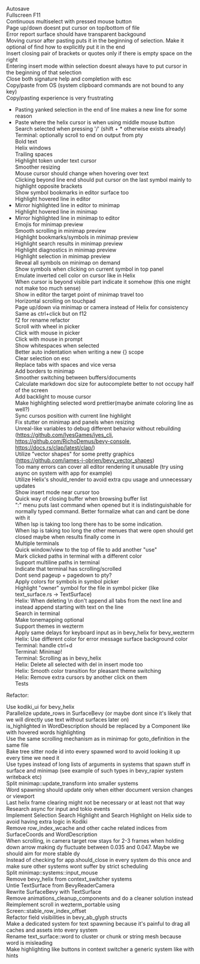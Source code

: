 Autosave  
Fullscreen F11  
Continuous multiselect with pressed mouse button  
Page up/down doesnt put cursor on top/bottom of file  
Error report surface should have transparent backgound  
Moving cursor after pasting puts it in the beginning of selection. Make it optional of find how to explicitly put it in the end  
Insert closing pair of brackets or quotes only if there is empty space on the right  
Entering insert mode within selection doesnt always have to put cursor in the beginning of that selection  
Close both signature help and completion with esc  
Copy/paste from OS (system clipboard commands are not bound to any key)  
Copy/pasting experience is very frustrating  
- Pasting yanked selection in the end of line makes a new line for some reason  
- Paste where the helix cursor is when using middle mouse button  
Search selected when pressing '/' (shift + * otherwise exists already)  
Terminal: optionally scroll to end on output from pty  
Bold text  
Helix windows  
Trailing spaces  
Highlight token under text cursor  
Smoother resizing  
Mouse cursor should change when hovering over text  
Clicking beyond line end should put cursor on the last symbol mainly to highlight opposite brackets  
Show symbol bookmarks in editor surface too  
Highlight hovered line in editor  
- Mirror highlighted line in editor to minimap  
Highlight hovered line in minimap  
- Mirror highlighted line in minimap to editor  
Emojis for minimap preview  
Smooth scrolling in minimap preview  
Highlight bookmarks/symbols in minimap preview  
Highlight search results in minimap preview  
Highlight diagnostics in minimap preview  
Highlight selection in minimap preview  
Reveal all symbols on minimap on demand  
Show symbols when clicking on current symbol in top panel  
Emulate inverted cell color on cursor like in Helix  
When cursor is beyond visible part indicate it somehow (this one might not make too much sense)  
Show in editor the target point of minimap travel too  
Horizontal scrolling on touchpad  
Page up/down via minimap or camera instead of Helix for consistency  
Same as ctrl+click but on f12  
f2 for rename refactor  
Scroll with wheel in picker  
Click with mouse in picker  
Click with mouse in prompt  
Show whitespaces when selected  
Better auto indentation when writing a new {} scope  
Clear selection on esc  
Replace tabs with spaces and vice versa  
Add borders to minimap  
Smoother switching between buffers/documents  
Calculate markdown doc size for autocomplete better to not occupy half of the screen  
Add backlight to mouse cursor  
Make highlighting selected word prettier(maybe animate coloring line as well?)  
Sync cursos position with current line highlight  
Fix stutter on minimap and panels when resizing  
Unreal-like variables to debug different behavior without rebuilding (https://github.com/IyesGames/iyes_cli, https://github.com/RichoDemus/bevy-console, https://docs.rs/clap/latest/clap/)  
Utilize "vector shapes" for some pretty graphics (https://github.com/james-j-obrien/bevy_vector_shapes)  
Too many errors can cover all editor rendering it unusable (try using async on system with app for example)  
Utilize Helix's should_render to avoid extra cpu usage and unnecessary updates  
Show insert mode near cursor too  
Quick way of closing buffer when browsing buffer list  
":" menu puts last command when opened but it is indistinguishable for normally typed command. Better formalize what can and cant be done with it  
When lsp is taking too long there has to be some indication.  
When lsp is taking too long the other menues that were open should get closed maybe when results finally come in  
Multiple terminals  
Quick window/view to the top of file to add another "use"  
Mark clicked paths in terminal with a different color  
Support multiline paths in terminal  
Indicate that terminal has scrolling/scrolled  
Dont send pageup + pagedown to pty?  
Apply colors for symbols in symbol picker  
Highlight "owner" symbol for the file in symbol picker (like text_surface.rs -> TextSurface)  
Helix: When deleting \n don't append all tabs from the next line and instead append starting with text on the line  
Search in terminal  
Make tonemapping optional  
Support themes in wezterm  
Apply same delays for keyboard input as in bevy_helix for bevy_wezterm  
Helix: Use different color for error message surface background color  
Terminal: handle ctrl+d  
Terminal: Minimap!  
Terminal: Scrolling as in bevy_helix  
Helix: Delete all selected with del in insert mode too  
Helix: Smooth color transition for pleasant theme switching  
Helix: Remove extra cursors by another click on them  
Tests  
  
Refactor:  

Use kodiki_ui for bevy_helix  
Parallelize update_rows in SurfaceBevy (or maybe dont since it's likely that we will directly use text without surfaces later on)  
is_highlighted in WordDescription should be replaced by a Component like with hovered words highlighting  
Use the same scrolling mechanism as in minimap for goto_definition in the same file  
Bake tree sitter node id into every spawned word to avoid looking it up every time we need it  
Use types instead of long lists of arguments in systems that spawn stuff in surface and minimap (see example of such types in bevy_rapier system writeback etc)  
Split minimap::update_transform into smaller systems  
Word spawning should update only when either document version changes or viewport  
Last helix frame clearing might not be necessary or at least not that way  
Research async for input and tokio events  
Implement Selection Search Highlight and Search Highlight on Helix side to avoid having extra logic in Kodiki  
Remove row_index_wcache and other cache related indices from SurfaceCoords and WordDescription  
When scrolling, in camera target row stays for 2-3 frames when holding down arrow making dy fluctuate between 0.035 and 0.047. Maybe we should aim for more stable dy  
Instead of checking for app.should_close in every system do this once and make sure other systems wont suffer by strict scheduling  
Split minimap::systems::input_mouse  
Remove bevy_helix from context_switcher systems  
Untie TextSurface from BevyReaderCamera  
Rewrite SurfaceBevy with TextSurface  
Remove animations_cleanup_components and do a cleaner solution instead  
Reimplement scroll in wezterm_portable using Screen::stable_row_index_offset  
Refactor field visibilities in bevy_ab_glyph structs  
Make a dedicated system for text spawning because it's painful to drag all caches and assets into every system  
Rename text_surface::word to cluster or chunk or string mesh because word is misleading  
Make highlighting like buttons in context switcher a generic system like with hints  

